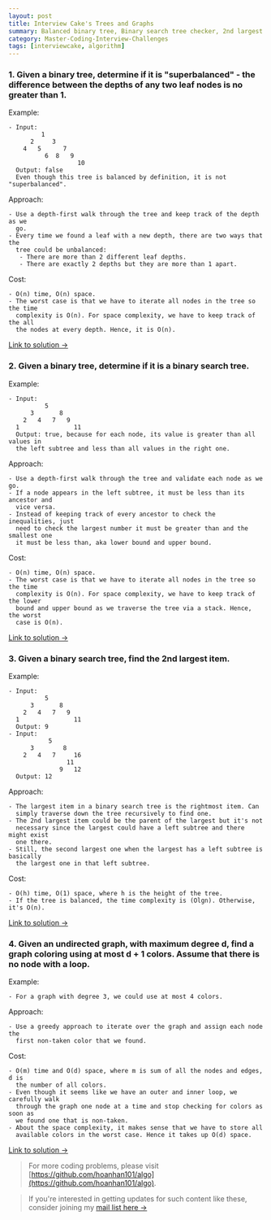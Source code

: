 ```yaml
---
layout: post
title: Interview Cake's Trees and Graphs
summary: Balanced binary tree, Binary search tree checker, 2nd largest item in a binary search tree, Graph coloring
category: Master-Coding-Interview-Challenges
tags: [interviewcake, algorithm]
---
```


### 1. Given a binary tree, determine if it is "superbalanced" - the difference between the depths of any two leaf nodes is no greater than 1.

Example:
```
- Input:
         1
      2     3
    4   5      7
          6  8   9
                   10
  Output: false
  Even though this tree is balanced by definition, it is not "superbalanced".
```

Approach:
```
- Use a depth-first walk through the tree and keep track of the depth as we
  go.
- Every time we found a leaf with a new depth, there are two ways that the
  tree could be unbalanced:
   - There are more than 2 different leaf depths.
   - There are exactly 2 depths but they are more than 1 apart.
```

Cost:
```
- O(n) time, O(n) space.
- The worst case is that we have to iterate all nodes in the tree so the time
  complexity is O(n). For space complexity, we have to keep track of the all
  the nodes at every depth. Hence, it is O(n).
```

[Link to solution →](https://github.com/hoanhan101/algo/blob/master/interviewcake/balanced_binary_tree_test.go)

### 2. Given a binary tree, determine if it is a binary search tree.

Example:
```
- Input:
          5
      3       8
    2   4   7   9
  1               11
  Output: true, because for each node, its value is greater than all values in
  the left subtree and less than all values in the right one.
```

Approach:
```
- Use a depth-first walk through the tree and validate each node as we go.
- If a node appears in the left subtree, it must be less than its ancestor and
  vice versa.
- Instead of keeping track of every ancestor to check the inequalities, just
  need to check the largest number it must be greater than and the smallest one
  it must be less than, aka lower bound and upper bound.
```

Cost:
```
- O(n) time, O(n) space.
- The worst case is that we have to iterate all nodes in the tree so the time
  complexity is O(n). For space complexity, we have to keep track of the lower
  bound and upper bound as we traverse the tree via a stack. Hence, the worst
  case is O(n).
```

[Link to solution →](https://github.com/hoanhan101/algo/blob/master/interviewcake/binary_search_tree_test.go)

### 3. Given a binary search tree, find the 2nd largest item.

Example:
```
- Input:
          5
      3       8
    2   4   7   9
  1               11
  Output: 9
- Input:
           5
      3        8
    2   4   7     16
                11
              9   12
  Output: 12
```

Approach:
```
- The largest item in a binary search tree is the rightmost item. Can
  simply traverse down the tree recursively to find one.
- The 2nd largest item could be the parent of the largest but it's not
  necessary since the largest could have a left subtree and there might exist
  one there.
- Still, the second largest one when the largest has a left subtree is basically
  the largest one in that left subtree.
```

Cost:
```
- O(h) time, O(1) space, where h is the height of the tree.
- If the tree is balanced, the time complexity is (Olgn). Otherwise, it's O(n).
```

[Link to solution →](https://github.com/hoanhan101/algo/blob/master/interviewcake/2nd_largest_item_bst_test.go)


### 4. Given an undirected graph, with maximum degree d, find a graph coloring using at most d + 1 colors. Assume that there is no node with a loop.

Example:
```
- For a graph with degree 3, we could use at most 4 colors.
```

Approach:
```
- Use a greedy approach to iterate over the graph and assign each node the
  first non-taken color that we found.
```

Cost:
```
- O(m) time and O(d) space, where m is sum of all the nodes and edges, d is
  the number of all colors.
- Even though it seems like we have an outer and inner loop, we carefully walk
  through the graph one node at a time and stop checking for colors as soon as
  we found one that is non-taken.
- About the space complexity, it makes sense that we have to store all
  available colors in the worst case. Hence it takes up O(d) space.
```

[Link to solution →](https://github.com/hoanhan101/algo/blob/master/interviewcake/graph_coloring_test.go)

> For more coding problems, please visit
  [https://github.com/hoanhan101/algo](https://github.com/hoanhan101/algo).

> If you're interested in getting updates for such content like these, consider
  joining my [mail list here →](https://tinyletter.com/hoanhan)
